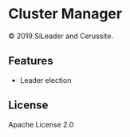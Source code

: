 # Cluster Manager

&copy; 2019 SiLeader and Cerussite.

## Features
+ Leader election

## License
Apache License 2.0
